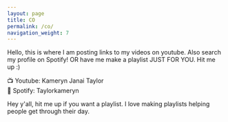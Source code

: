```yaml
---
layout: page
title: CO
permalink: /co/
navigation_weight: 7
---
```



<!--- [Next Page - Home Page](/index.md) | [Next Page - Knowledge to Share](/Knowledge.md) | [Next Page - Research I've Done](/Research.md) | [Next Page - My Paintings](/Paintings.md) | [Next Page - Scriptures](/Verses.md) --->



Hello, this is where I am posting links to my videos on youtube. Also search my profile on Spotify! OR have me make a playlist JUST FOR YOU. Hit me up :)  

📺 Youtube: Kameryn Janai Taylor  
🎵 Spotify: Taylorkameryn  
  
Hey y'all, hit me up if you want a playlist. I love making playlists helping people get through their day.
